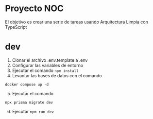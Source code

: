 # Proyecto NOC

El objetivo es crear una serie de tareas usando Arquitectura Limpia con TypeScript

# dev
1. Clonar el archivo .env.template a .env
2. Configurar las variables de entorno
3. Ejecutar el comando ```npm install```
4. Levantar las bases de datos con el comando
```
docker compose up -d
```
5. Ejecutar el comando
```
npx prisma migrate dev
```
6. Ejecutar ```npm run dev```